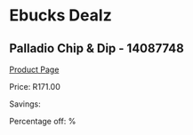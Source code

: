 
# Ebucks Dealz
## Palladio Chip & Dip - 14087748
[Product Page](https://www.ebucks.com/web/shop/productSelected.do?prodId=1205761784&catId=714962196)

Price: R171.00

Savings: 

Percentage off: %
	